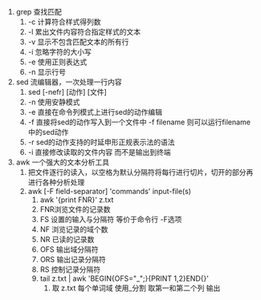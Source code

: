 1. grep 查找匹配
   1. -c 计算符合样式得列数
   2. -l 累出文件内容符合指定样式的文本
   3. -v 显示不包含匹配文本的所有行
   4. -i 忽略字符的大小写
   5. -e 使用正则表达式
   6. -n 显示行号
2. sed 流编辑器，一次处理一行内容
   1. sed [-nefr] [动作] [文件]
   2. -n 使用安静模式
   3. -e 直接在命令列模式上进行sed的动作编辑
   4. -f 直接将sed的动作写入到一个文件中 -f filename 则可以运行filename中的sed动作
   5. -r sed的动作支持的时延申形正规表示法的语法
   6. -i 直接修改读取的文件内容 而不是输出到终端
3. awk 一个强大的文本分析工具
   1. 把文件逐行的读入，以空格为默认分隔符将每行进行切片，切开的部分再进行各种分析处理 
   2. awk [-F field-separator] 'commands' input-file(s) 
      1. awk '{print FNR}' z.txt
      2. FNR浏览文件的记录数
      3. FS 设置的输入与分隔符 等价于命令行 -F选项
      4. NF 浏览记录的域个数
      5. NR 已读的记录数
      6. OFS 输出域分隔符
      7. ORS 输出记录分隔符
      8. RS 控制记录分隔符
      9. tail z.txt | awk 'BEGIN{OFS="_";}{PRINT $1,$2}END{}'
         1. 取 z.txt 每个单词域 使用_分割 取第一和第二个列 输出
